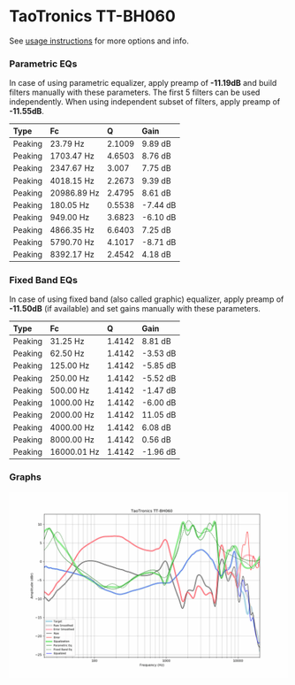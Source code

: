 # TaoTronics TT-BH060
See [usage instructions](https://github.com/jaakkopasanen/AutoEq#usage) for more options and info.

### Parametric EQs
In case of using parametric equalizer, apply preamp of **-11.19dB** and build filters manually
with these parameters. The first 5 filters can be used independently.
When using independent subset of filters, apply preamp of **-11.55dB**.

| Type    | Fc          |      Q | Gain     |
|:--------|:------------|:-------|:---------|
| Peaking | 23.79 Hz    | 2.1009 | 9.89 dB  |
| Peaking | 1703.47 Hz  | 4.6503 | 8.76 dB  |
| Peaking | 2347.67 Hz  | 3.007  | 7.75 dB  |
| Peaking | 4018.15 Hz  | 2.2673 | 9.39 dB  |
| Peaking | 20986.89 Hz | 2.4795 | 8.61 dB  |
| Peaking | 180.05 Hz   | 0.5538 | -7.44 dB |
| Peaking | 949.00 Hz   | 3.6823 | -6.10 dB |
| Peaking | 4866.35 Hz  | 6.6403 | 7.25 dB  |
| Peaking | 5790.70 Hz  | 4.1017 | -8.71 dB |
| Peaking | 8392.17 Hz  | 2.4542 | 4.18 dB  |

### Fixed Band EQs
In case of using fixed band (also called graphic) equalizer, apply preamp of **-11.50dB**
(if available) and set gains manually with these parameters.

| Type    | Fc          |      Q | Gain     |
|:--------|:------------|:-------|:---------|
| Peaking | 31.25 Hz    | 1.4142 | 8.81 dB  |
| Peaking | 62.50 Hz    | 1.4142 | -3.53 dB |
| Peaking | 125.00 Hz   | 1.4142 | -5.85 dB |
| Peaking | 250.00 Hz   | 1.4142 | -5.52 dB |
| Peaking | 500.00 Hz   | 1.4142 | -1.47 dB |
| Peaking | 1000.00 Hz  | 1.4142 | -6.00 dB |
| Peaking | 2000.00 Hz  | 1.4142 | 11.05 dB |
| Peaking | 4000.00 Hz  | 1.4142 | 6.08 dB  |
| Peaking | 8000.00 Hz  | 1.4142 | 0.56 dB  |
| Peaking | 16000.01 Hz | 1.4142 | -1.96 dB |

### Graphs
![](./TaoTronics%20TT-BH060.png)